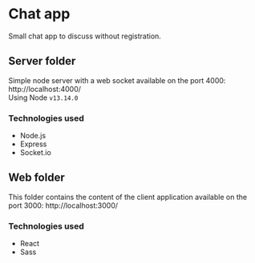 # Chat app 
Small chat app to discuss without registration.  

## Server folder
Simple node server with a web socket available on the port 4000: http://localhost:4000/   
Using Node `v13.14.0`

### Technologies used
* Node.js
* Express
* Socket.io

## Web folder
This folder contains the content of the client application available on the port 3000: http://localhost:3000/  

### Technologies used
* React
* Sass